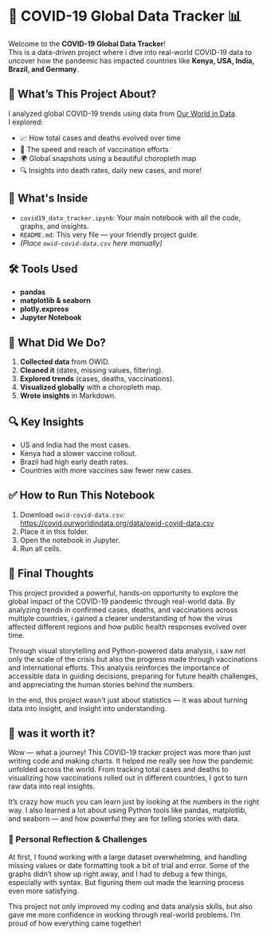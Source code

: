 # 🦠 COVID-19 Global Data Tracker 📊

Welcome to the **COVID-19 Global Data Tracker**!  
This is a data-driven project where i dive into real-world COVID-19 data to uncover how the pandemic has impacted countries like **Kenya, USA, India, Brazil, and Germany**.

## 🚀 What’s This Project About?

I analyzed global COVID-19 trends using data from [Our World in Data](https://ourworldindata.org/coronavirus).  
I explored:
- 📈 How total cases and deaths evolved over time
- 💉 The speed and reach of vaccination efforts
- 🌍 Global snapshots using a beautiful choropleth map
- 🔍 Insights into death rates, daily new cases, and more!

## 📁 What's Inside

- `covid19_data_tracker.ipynb`: Your main notebook with all the code, graphs, and insights.
- `README.md`: This very file — your friendly project guide.
- *(Place `owid-covid-data.csv` here manually)*

## 🛠️ Tools Used

- **pandas**
- **matplotlib & seaborn**
- **plotly.express**
- **Jupyter Notebook**

## 🧼 What Did We Do?

1. **Collected data** from OWID.
2. **Cleaned it** (dates, missing values, filtering).
3. **Explored trends** (cases, deaths, vaccinations).
4. **Visualized globally** with a choropleth map.
5. **Wrote insights** in Markdown.

## 🔍 Key Insights

- US and India had the most cases.
- Kenya had a slower vaccine rollout.
- Brazil had high early death rates.
- Countries with more vaccines saw fewer new cases.

## ✅ How to Run This Notebook

1. Download `owid-covid-data.csv`: https://covid.ourworldindata.org/data/owid-covid-data.csv  
2. Place it in this folder.
3. Open the notebook in Jupyter.
4. Run all cells.

## 💬 Final Thoughts


This project provided a powerful, hands-on opportunity to explore the global impact of the COVID-19 pandemic through real-world data. By analyzing trends in confirmed cases, deaths, and vaccinations across multiple countries, i gained a clearer understanding of how the virus affected different regions and how public health responses evolved over time.

Through visual storytelling and Python-powered data analysis, i saw not only the scale of the crisis but also the progress made through vaccinations and international efforts. This analysis reinforces the importance of accessible data in guiding decisions, preparing for future health challenges, and appreciating the human stories behind the numbers.

In the end, this project wasn't just about statistics — it was about turning data into insight, and insight into understanding.


## 🧾 was it worth it?

Wow — what a journey! This COVID-19 tracker project was more than just writing code and making charts. It helped me really see how the pandemic unfolded across the world. From tracking total cases and deaths to visualizing how vaccinations rolled out in different countries, I got to turn raw data into real insights.

It’s crazy how much you can learn just by looking at the numbers in the right way. I also learned a lot about using Python tools like pandas, matplotlib, and seaborn — and how powerful they are for telling stories with data.

### 💭 Personal Reflection & Challenges

At first, I found working with a large dataset overwhelming, and handling missing values or date formatting took a bit of trial and error. Some of the graphs didn’t show up right away, and I had to debug a few things, especially with syntax. But figuring them out made the learning process even more satisfying.

This project not only improved my coding and data analysis skills, but also gave me more confidence in working through real-world problems. I’m proud of how everything came together!
